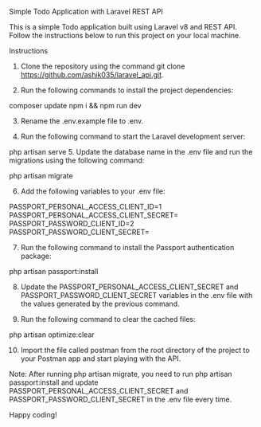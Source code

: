 Simple Todo Application with Laravel REST API

This is a simple Todo application built using Laravel v8 and REST API. Follow the instructions below to run this project on your local machine.

Instructions
1. Clone the repository using the command git clone https://github.com/ashik035/laravel_api.git.

2. Run the following commands to install the project dependencies:

 
composer update
npm i && npm run dev

3. Rename the .env.example file to .env.

4. Run the following command to start the Laravel development server:

 
php artisan serve
5. Update the database name in the .env file and run the migrations using the following command:
 
 
php artisan migrate

6. Add the following variables to your .env file:
 
PASSPORT_PERSONAL_ACCESS_CLIENT_ID=1
PASSPORT_PERSONAL_ACCESS_CLIENT_SECRET=
PASSPORT_PASSWORD_CLIENT_ID=2
PASSPORT_PASSWORD_CLIENT_SECRET=

7. Run the following command to install the Passport authentication package:
 
php artisan passport:install

8. Update the PASSPORT_PERSONAL_ACCESS_CLIENT_SECRET and PASSPORT_PASSWORD_CLIENT_SECRET variables in the .env file with the values generated by the previous command.

9. Run the following command to clear the cached files:

 
php artisan optimize:clear

10. Import the file called postman from the root directory of the project to your Postman app and start playing with the API.

Note: After running php artisan migrate, you need to run php artisan passport:install and update PASSPORT_PERSONAL_ACCESS_CLIENT_SECRET and PASSPORT_PASSWORD_CLIENT_SECRET in the .env file every time.

Happy coding!
